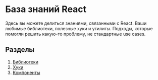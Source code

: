# База знаний React

Здесь вы можете делиться знаниями, связанными с React. Ваши любимые библиотеки, полезные хуки и утилиты. Подходы, которые помогли решить какую-то проблему, не стандартные use cases.

## Разделы

1. [Библиотеки](./libraries/)
2. [Хуки](./hooks/)
3. [Компоненты](./components/)